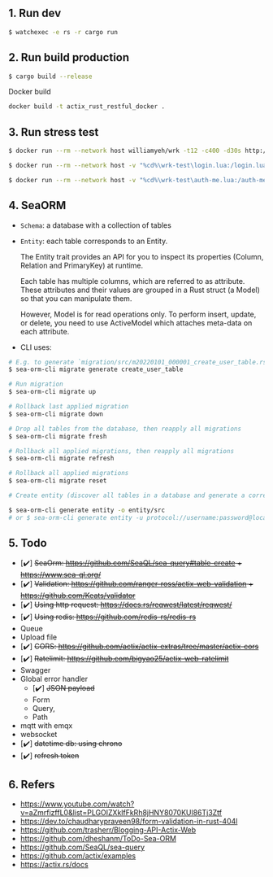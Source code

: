 ## 1. Run dev

```sh
$ watchexec -e rs -r cargo run
```

## 2. Run build production

```sh
$ cargo build --release
```

Docker build

```sh
docker build -t actix_rust_restful_docker .
```

## 3. Run stress test

```sh
$ docker run --rm --network host williamyeh/wrk -t12 -c400 -d30s http://127.0.0.1:3000/ping

$ docker run --rm --network host -v "%cd%\wrk-test\login.lua:/login.lua" williamyeh/wrk -t12 -c400 -d30s -s /login.lua http://192.168.1.9:3000/auth/login

$ docker run --rm --network host -v "%cd%\wrk-test\auth-me.lua:/auth-me.lua" williamyeh/wrk -t12 -c400 -d30s -s /auth-me.lua http://192.168.1.9:3000/auth/me
```

## 4. SeaORM

- `Schema`: a database with a collection of tables
- `Entity`: each table corresponds to an Entity.

  The Entity trait provides an API for you to inspect its properties (Column, Relation and PrimaryKey) at runtime.

  Each table has multiple columns, which are referred to as attribute.
  These attributes and their values are grouped in a Rust struct (a Model) so that you can manipulate them.

  However, Model is for read operations only. To perform insert, update, or delete, you need to use ActiveModel which attaches meta-data on each attribute.

- CLI uses:

```sh
# E.g. to generate `migration/src/m20220101_000001_create_user_table.rs` shown below
$ sea-orm-cli migrate generate create_user_table

# Run migration
$ sea-orm-cli migrate up

# Rollback last applied migration
$ sea-orm-cli migrate down

# Drop all tables from the database, then reapply all migrations
$ sea-orm-cli migrate fresh

# Rollback all applied migrations, then reapply all migrations
$ sea-orm-cli migrate refresh

# Rollback all applied migrations
$ sea-orm-cli migrate reset

# Create entity (discover all tables in a database and generate a corresponding SeaORM entity file for each table)

$ sea-orm-cli generate entity -o entity/src
# or $ sea-orm-cli generate entity -u protocol://username:password@localhost/bakery -o entity/src

```

## 5. Todo

- [✔️] ~~SeaOrm: https://github.com/SeaQL/sea-query#table-create + https://www.sea-ql.org/~~
- [✔️] ~~Validation: https://github.com/ranger-ross/actix-web-validation + https://github.com/Keats/validator~~
- [✔️] ~~Using http request: https://docs.rs/reqwest/latest/reqwest/~~
- [✔️] ~~Using redis: https://github.com/redis-rs/redis-rs~~
- Queue
- Upload file
- [✔️] ~~CORS: https://github.com/actix/actix-extras/tree/master/actix-cors~~
- [✔️] ~~Ratelimit: https://github.com/bigyao25/actix-web-ratelimit~~
- Swagger
- Global error handler
  - [✔️] ~~JSON payload~~
  - Form
  - Query,
  - Path
- mqtt with emqx
- websocket
- [✔️] ~~datetime db: using chrono~~
- [✔️] ~~refresh token~~

## 6. Refers

- https://www.youtube.com/watch?v=aZmrfizffL0&list=PLGOIZXklfFkRh8jHNY8070KUl86Tj3Ztf
- https://dev.to/chaudharypraveen98/form-validation-in-rust-404l
- https://github.com/trasherr/Blogging-API-Actix-Web
- https://github.com/dheshanm/ToDo-Sea-ORM
- https://github.com/SeaQL/sea-query
- https://github.com/actix/examples
- https://actix.rs/docs
